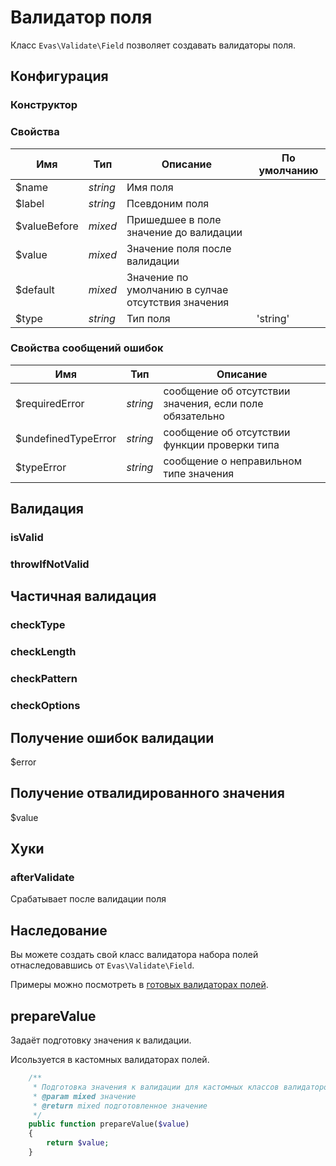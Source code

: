 # Валидатор поля

Класс `Evas\Validate\Field` позволяет создавать валидаторы поля.

## Конфигурация

### Конструктор

### Свойства

| Имя | Тип | Описание | По умолчанию |
|-----|-----|----------|--------------|
| $name | *string* | Имя поля |
| $label | *string* | Псевдоним поля |
| $valueBefore | *mixed* | Пришедшее в поле значение до валидации |
| $value | *mixed* | Значение поля после валидации |
| $default | *mixed* | Значение по умолчанию в сулчае отсутствия значения |
| $type | *string* | Тип поля | 'string' |

### Свойства сообщений ошибок
| Имя | Тип | Описание |
|-----|-----|----------|
| $requiredError | *string* | сообщение об отсутствии значения, если поле обязательно |
| $undefinedTypeError | *string* | сообщение об отсутствии функции проверки типа |
| $typeError | *string* | сообщение о неправильном типе значения |


## Валидация

### isValid

### throwIfNotValid


## Частичная валидация

### checkType

### checkLength

### checkPattern

### checkOptions


## Получение ошибок валидации
$error

## Получение отвалидированного значения
$value

## Хуки

### afterValidate
Срабатывает после валидации поля

## Наследование
Вы можете создать свой класс валидатора набора полей отнаследовавшись от `Evas\Validate\Field`.

Примеры можно посмотреть в [готовых валидаторах полей](/guide/base/prepared-fields.html).

## prepareValue
Задаёт подготовку значения к валидации.

Исользуется в кастомных валидаторах полей.
```PHP
    /**
     * Подготовка значения к валидации для кастомных классов валидаторов полей.
     * @param mixed значение
     * @return mixed подготовленное значение
     */
    public function prepareValue($value)
    {
        return $value;
    }
```
